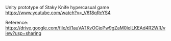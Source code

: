 Unity prototype of Staky Knife hypercasual game https://www.youtube.com/watch?v=_V618qRcYS4

Reference: https://drive.google.com/file/d/1auVATKvOCjoPw9gZaM0leILKEAd4R2WR/view?usp=sharing
